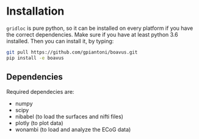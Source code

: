 # Installation

`gridloc` is pure python, so it can be installed on every platform if you have the correct dependencies.
Make sure if you have at least python 3.6 installed.
Then you can install it, by typing:

```bash
git pull https://github.com/gpiantoni/boavus.git
pip install -e boavus
```

## Dependencies

Required dependecies are:

* numpy
* scipy
* nibabel (to load the surfaces and nifti files)
* plotly (to plot data)
* wonambi (to load and analyze the ECoG data)
